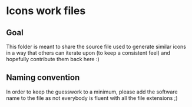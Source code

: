 # Icons work files

## Goal

This folder is meant to share the source file used to generate similar icons in a way that others can iterate upon (to keep a consistent feel) and hopefully contribute them back here :)

## Naming convention

In order to keep the guesswork to a minimum, please add the software name to the file as not everybody is fluent with all the file extensions ;)

